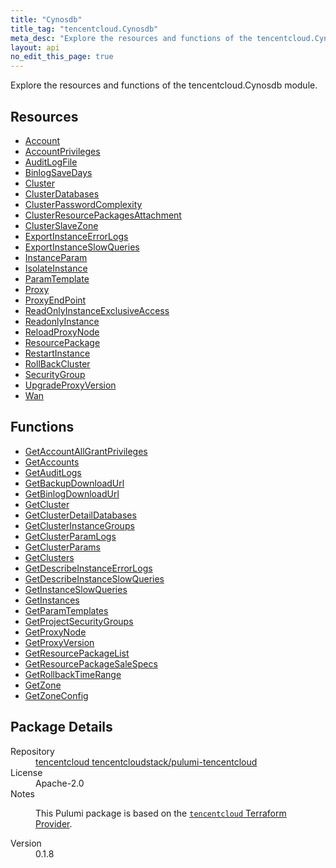 ```yaml
---
title: "Cynosdb"
title_tag: "tencentcloud.Cynosdb"
meta_desc: "Explore the resources and functions of the tencentcloud.Cynosdb module."
layout: api
no_edit_this_page: true
---
```


<!-- WARNING: this file was generated by Pulumi Docs Generator. -->
<!-- Do not edit by hand unless you're certain you know what you are doing! -->

Explore the resources and functions of the tencentcloud.Cynosdb module.

<h2 id="resources">Resources</h2>
<ul class="api">
    <li><a href="account/" title="Account"><span class="api-symbol api-symbol--resource"></span>Account</a></li>
    <li><a href="accountprivileges/" title="AccountPrivileges"><span class="api-symbol api-symbol--resource"></span>AccountPrivileges</a></li>
    <li><a href="auditlogfile/" title="AuditLogFile"><span class="api-symbol api-symbol--resource"></span>AuditLogFile</a></li>
    <li><a href="binlogsavedays/" title="BinlogSaveDays"><span class="api-symbol api-symbol--resource"></span>BinlogSaveDays</a></li>
    <li><a href="cluster/" title="Cluster"><span class="api-symbol api-symbol--resource"></span>Cluster</a></li>
    <li><a href="clusterdatabases/" title="ClusterDatabases"><span class="api-symbol api-symbol--resource"></span>ClusterDatabases</a></li>
    <li><a href="clusterpasswordcomplexity/" title="ClusterPasswordComplexity"><span class="api-symbol api-symbol--resource"></span>ClusterPasswordComplexity</a></li>
    <li><a href="clusterresourcepackagesattachment/" title="ClusterResourcePackagesAttachment"><span class="api-symbol api-symbol--resource"></span>ClusterResourcePackagesAttachment</a></li>
    <li><a href="clusterslavezone/" title="ClusterSlaveZone"><span class="api-symbol api-symbol--resource"></span>ClusterSlaveZone</a></li>
    <li><a href="exportinstanceerrorlogs/" title="ExportInstanceErrorLogs"><span class="api-symbol api-symbol--resource"></span>ExportInstanceErrorLogs</a></li>
    <li><a href="exportinstanceslowqueries/" title="ExportInstanceSlowQueries"><span class="api-symbol api-symbol--resource"></span>ExportInstanceSlowQueries</a></li>
    <li><a href="instanceparam/" title="InstanceParam"><span class="api-symbol api-symbol--resource"></span>InstanceParam</a></li>
    <li><a href="isolateinstance/" title="IsolateInstance"><span class="api-symbol api-symbol--resource"></span>IsolateInstance</a></li>
    <li><a href="paramtemplate/" title="ParamTemplate"><span class="api-symbol api-symbol--resource"></span>ParamTemplate</a></li>
    <li><a href="proxy/" title="Proxy"><span class="api-symbol api-symbol--resource"></span>Proxy</a></li>
    <li><a href="proxyendpoint/" title="ProxyEndPoint"><span class="api-symbol api-symbol--resource"></span>ProxyEndPoint</a></li>
    <li><a href="readonlyinstanceexclusiveaccess/" title="ReadOnlyInstanceExclusiveAccess"><span class="api-symbol api-symbol--resource"></span>ReadOnlyInstanceExclusiveAccess</a></li>
    <li><a href="readonlyinstance/" title="ReadonlyInstance"><span class="api-symbol api-symbol--resource"></span>ReadonlyInstance</a></li>
    <li><a href="reloadproxynode/" title="ReloadProxyNode"><span class="api-symbol api-symbol--resource"></span>ReloadProxyNode</a></li>
    <li><a href="resourcepackage/" title="ResourcePackage"><span class="api-symbol api-symbol--resource"></span>ResourcePackage</a></li>
    <li><a href="restartinstance/" title="RestartInstance"><span class="api-symbol api-symbol--resource"></span>RestartInstance</a></li>
    <li><a href="rollbackcluster/" title="RollBackCluster"><span class="api-symbol api-symbol--resource"></span>RollBackCluster</a></li>
    <li><a href="securitygroup/" title="SecurityGroup"><span class="api-symbol api-symbol--resource"></span>SecurityGroup</a></li>
    <li><a href="upgradeproxyversion/" title="UpgradeProxyVersion"><span class="api-symbol api-symbol--resource"></span>UpgradeProxyVersion</a></li>
    <li><a href="wan/" title="Wan"><span class="api-symbol api-symbol--resource"></span>Wan</a></li>
</ul>

<h2 id="functions">Functions</h2>
<ul class="api">
    <li><a href="getaccountallgrantprivileges/" title="GetAccountAllGrantPrivileges"><span class="api-symbol api-symbol--function"></span>GetAccountAllGrantPrivileges</a></li>
    <li><a href="getaccounts/" title="GetAccounts"><span class="api-symbol api-symbol--function"></span>GetAccounts</a></li>
    <li><a href="getauditlogs/" title="GetAuditLogs"><span class="api-symbol api-symbol--function"></span>GetAuditLogs</a></li>
    <li><a href="getbackupdownloadurl/" title="GetBackupDownloadUrl"><span class="api-symbol api-symbol--function"></span>GetBackupDownloadUrl</a></li>
    <li><a href="getbinlogdownloadurl/" title="GetBinlogDownloadUrl"><span class="api-symbol api-symbol--function"></span>GetBinlogDownloadUrl</a></li>
    <li><a href="getcluster/" title="GetCluster"><span class="api-symbol api-symbol--function"></span>GetCluster</a></li>
    <li><a href="getclusterdetaildatabases/" title="GetClusterDetailDatabases"><span class="api-symbol api-symbol--function"></span>GetClusterDetailDatabases</a></li>
    <li><a href="getclusterinstancegroups/" title="GetClusterInstanceGroups"><span class="api-symbol api-symbol--function"></span>GetClusterInstanceGroups</a></li>
    <li><a href="getclusterparamlogs/" title="GetClusterParamLogs"><span class="api-symbol api-symbol--function"></span>GetClusterParamLogs</a></li>
    <li><a href="getclusterparams/" title="GetClusterParams"><span class="api-symbol api-symbol--function"></span>GetClusterParams</a></li>
    <li><a href="getclusters/" title="GetClusters"><span class="api-symbol api-symbol--function"></span>GetClusters</a></li>
    <li><a href="getdescribeinstanceerrorlogs/" title="GetDescribeInstanceErrorLogs"><span class="api-symbol api-symbol--function"></span>GetDescribeInstanceErrorLogs</a></li>
    <li><a href="getdescribeinstanceslowqueries/" title="GetDescribeInstanceSlowQueries"><span class="api-symbol api-symbol--function"></span>GetDescribeInstanceSlowQueries</a></li>
    <li><a href="getinstanceslowqueries/" title="GetInstanceSlowQueries"><span class="api-symbol api-symbol--function"></span>GetInstanceSlowQueries</a></li>
    <li><a href="getinstances/" title="GetInstances"><span class="api-symbol api-symbol--function"></span>GetInstances</a></li>
    <li><a href="getparamtemplates/" title="GetParamTemplates"><span class="api-symbol api-symbol--function"></span>GetParamTemplates</a></li>
    <li><a href="getprojectsecuritygroups/" title="GetProjectSecurityGroups"><span class="api-symbol api-symbol--function"></span>GetProjectSecurityGroups</a></li>
    <li><a href="getproxynode/" title="GetProxyNode"><span class="api-symbol api-symbol--function"></span>GetProxyNode</a></li>
    <li><a href="getproxyversion/" title="GetProxyVersion"><span class="api-symbol api-symbol--function"></span>GetProxyVersion</a></li>
    <li><a href="getresourcepackagelist/" title="GetResourcePackageList"><span class="api-symbol api-symbol--function"></span>GetResourcePackageList</a></li>
    <li><a href="getresourcepackagesalespecs/" title="GetResourcePackageSaleSpecs"><span class="api-symbol api-symbol--function"></span>GetResourcePackageSaleSpecs</a></li>
    <li><a href="getrollbacktimerange/" title="GetRollbackTimeRange"><span class="api-symbol api-symbol--function"></span>GetRollbackTimeRange</a></li>
    <li><a href="getzone/" title="GetZone"><span class="api-symbol api-symbol--function"></span>GetZone</a></li>
    <li><a href="getzoneconfig/" title="GetZoneConfig"><span class="api-symbol api-symbol--function"></span>GetZoneConfig</a></li>
</ul>

<h2 id="package-details">Package Details</h2>
<dl class="package-details">
	<dt>Repository</dt>
	<dd><a href="https://github.com/tencentcloudstack/pulumi-tencentcloud">tencentcloud tencentcloudstack/pulumi-tencentcloud</a></dd>
	<dt>License</dt>
	<dd>Apache-2.0</dd>
	<dt>Notes</dt>
	<dd><p>This Pulumi package is based on the <a href="https://github.com/tencentcloudstack/terraform-provider-tencentcloud"><code>tencentcloud</code> Terraform Provider</a>.</p>
</dd>
	<dt>Version</dt>
	<dd>0.1.8</dd>
</dl>

